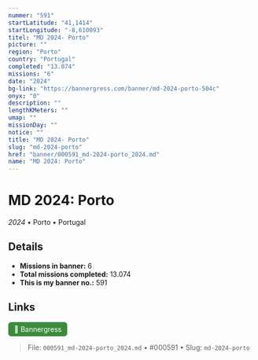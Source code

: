 ```yaml
---
nummer: "591"
startLatitude: "41,1414"
startLongitude: "-8,610093"
titel: "MD 2024- Porto"
picture: ""
region: "Porto"
country: "Portugal"
completed: "13.074"
missions: "6"
date: "2024"
bg-link: "https://bannergress.com/banner/md-2024-porto-504c"
onyx: "0"
description: ""
lengthKMeters: ""
umap: ""
missionDay: ""
notice: ""
title: "MD 2024- Porto"
slug: "md-2024-porto"
href: "banner/000591_md-2024-porto_2024.md"
name: "MD 2024: Porto"
---
```

# MD 2024: Porto

*2024* • Porto • Portugal





## Details

- **Missions in banner:** 6
- **Total missions completed:** 13.074
- **This is my banner no.:** 591





## Links
<a href="https://bannergress.com/banner/md-2024-porto-504c" target="_blank" style="display:inline-block;margin-right:8px;padding:6px 12px;background:#3c8b3c;color:#fff;text-decoration:none;border-radius:6px;">🔗 Bannergress</a>



> File: `000591_md-2024-porto_2024.md`
> • #000591
> • Slug: `md-2024-porto`
